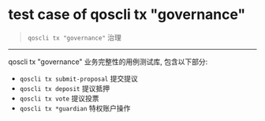 # test case of qoscli tx "governance"

> `qoscli tx "governance"` 治理

---

qoscli tx "governance" 业务完整性的用例测试库, 包含以下部分:
* `qoscli tx submit-proposal` 提交提议
* `qoscli tx deposit` 提议抵押 
* `qoscli tx vote` 提议投票
* `qoscli tx *guardian` 特权账户操作 
